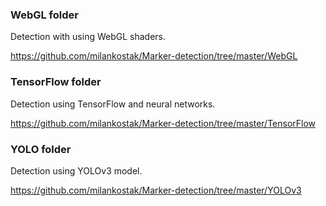 ### WebGL folder

Detection with using WebGL shaders.

https://github.com/milankostak/Marker-detection/tree/master/WebGL

### TensorFlow folder

Detection using TensorFlow and neural networks.

https://github.com/milankostak/Marker-detection/tree/master/TensorFlow

### YOLO folder

Detection using YOLOv3 model.

https://github.com/milankostak/Marker-detection/tree/master/YOLOv3
